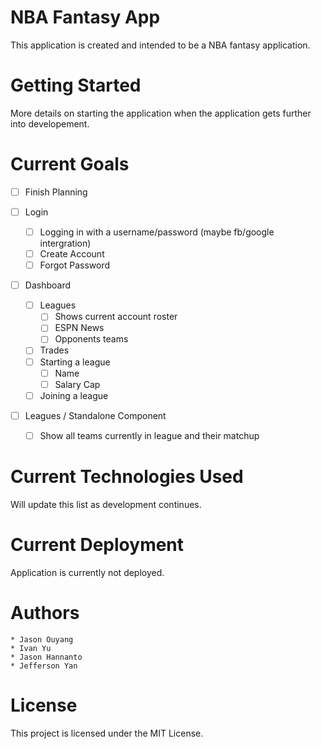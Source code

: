 # NBA Fantasy App
This application is created and intended to be a NBA fantasy application.

# Getting Started
More details on starting the application when the application gets further into developement.

# Current Goals
* [ ] Finish Planning

* [ ] Login
    * [ ] Logging in with a username/password (maybe fb/google intergration)
    * [ ] Create Account
    * [ ] Forgot Password

* [ ] Dashboard
    * [ ] Leagues
        * [ ] Shows current account roster
        * [ ] ESPN News
        * [ ] Opponents teams
    * [ ] Trades
    * [ ] Starting a league
        * [ ] Name
        * [ ] Salary Cap
    * [ ] Joining a league

* [ ] Leagues / Standalone Component
    * [ ] Show all teams currently in league and their matchup


# Current Technologies Used
Will update this list as development continues.

# Current Deployment
Application is currently not deployed.


# Authors
    * Jason Ouyang
    * Ivan Yu
    * Jason Hannanto
    * Jefferson Yan

# License
This project is licensed under the MIT License.
